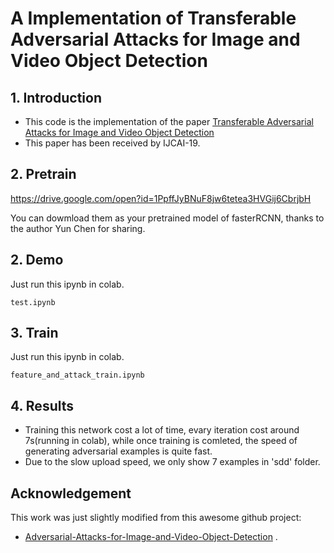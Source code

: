 # A Implementation of Transferable Adversarial Attacks for Image and Video Object Detection

## 1. Introduction
- This code is the implementation of the paper [Transferable Adversarial Attacks for Image and Video Object Detection](https://arxiv.org/abs/1811.12641)
- This paper has been received by IJCAI-19.

## 2. Pretrain
https://drive.google.com/open?id=1PpffJyBNuF8jw6tetea3HVGij6CbrjbH

You can dowmload them as your pretrained model of fasterRCNN, thanks to the author Yun Chen for sharing.

## 2. Demo
Just run this ipynb in colab.
 ```
 test.ipynb
 ```

## 3. Train
Just run this ipynb in colab.
 ```
 feature_and_attack_train.ipynb
 ```
## 4. Results
- Training this network cost a lot of time, evary iteration cost around 7s(running in colab), while once training is comleted, the speed of generating adversarial examples is quite fast.
- Due to the slow upload speed, we only show 7 examples in 'sdd' folder.

## Acknowledgement

This work was just slightly modified from this awesome github project:

- [Adversarial-Attacks-for-Image-and-Video-Object-Detection](<https://github.com/say2sarwar/Adversarial-Attacks-for-Image-and-Video-Object-Detection/tree/master/img_attack_with_attention>) .



